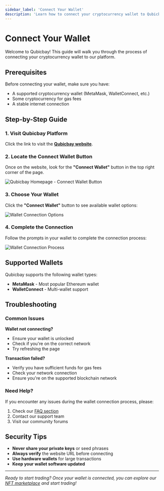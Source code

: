 ```yaml
---
sidebar_label: 'Connect Your Wallet'
description: 'Learn how to connect your cryptocurrency wallet to Qubicbay platform'
---
```


# Connect Your Wallet

Welcome to Qubicbay! This guide will walk you through the process of connecting your cryptocurrency wallet to our platform.

## Prerequisites

Before connecting your wallet, make sure you have:
- A supported cryptocurrency wallet (MetaMask, WalletConnect, etc.)
- Some cryptocurrency for gas fees
- A stable internet connection

## Step-by-Step Guide

### 1. Visit Qubicbay Platform

Click the link to visit the [**Qubicbay website**](https://qubicbay.io/).

### 2. Locate the Connect Wallet Button

Once on the website, look for the **"Connect Wallet"** button in the top right corner of the page.

![Qubicbay Homepage - Connect Wallet Button](/img/qubicbay/Screenshot_9.png)

### 3. Choose Your Wallet

Click the **"Connect Wallet"** button to see available wallet options:

![Wallet Connection Options](/img/qubicbay/Screenshot_25.png)

### 4. Complete the Connection

Follow the prompts in your wallet to complete the connection process:

![Wallet Connection Process](/img/qubicbay/Screenshot_26.png)

## Supported Wallets

Qubicbay supports the following wallet types:
- **MetaMask** - Most popular Ethereum wallet
- **WalletConnect** - Multi-wallet support

## Troubleshooting

### Common Issues

**Wallet not connecting?**
- Ensure your wallet is unlocked
- Check if you're on the correct network
- Try refreshing the page

**Transaction failed?**
- Verify you have sufficient funds for gas fees
- Check your network connection
- Ensure you're on the supported blockchain network

### Need Help?

If you encounter any issues during the wallet connection process, please:
1. Check our [FAQ section](/docs/faq/faq)
2. Contact our support team
3. Visit our community forums

## Security Tips

- **Never share your private keys** or seed phrases
- **Always verify** the website URL before connecting
- **Use hardware wallets** for large transactions
- **Keep your wallet software updated**

---

*Ready to start trading? Once your wallet is connected, you can explore our [NFT marketplace](/docs/explore/explore-qbay) and start trading!*
